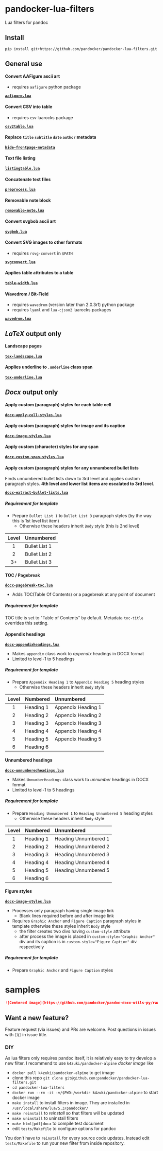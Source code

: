 # pandocker-lua-filters
Lua filters for pandoc

## Install

`pip install git+https://github.com/pandocker/pandocker-lua-filters.git`

## General use
#### Convert AAFigure ascii art

- requires `aafigure` python package

[**`aafigure.lua`**](lua/aafigure.lua)

#### Convert CSV into table

- requires `csv` luarocks package

[**`csv2table.lua`**](lua/csv2table.lua)

#### Replace `title` `subtitle` `date` `author` metadata

[**`hide-frontpage-metadata`**](lua/hide-frontpage-metadata.lua)

#### Text file listing

[**`listingtable.lua`**](lua/listingtable.lua)

#### Concatenate text files

[**`preprocess.lua`**](lua/preprocess.lua)

#### Removable note block

[**`removable-note.lua`**](lua/removable-note.lua)

#### Convert svgbob ascii art

[**`svgbob.lua`**](lua/svgbob.lua)

#### Convert SVG images to other formats

- requires `rsvg-convert` in `$PATH`

[**`svgconvert.lua`**](lua/svgconvert.lua)

#### Applies table attributes to a table

[**`table-width.lua`**](lua/table-width.lua)

#### Wavedrom / Bit-Field

- requires `wavedrom` (version later than 2.0.3r1) python package
- requires `lyaml` and `lua-cjson2` luarocks packages

[**`wavedrom.lua`**](lua/wavedrom.lua)

## *LaTeX* output only
#### Landscape pages

[**`tex-landscape.lua`**](lua/tex-landscape.lua)

<!--
#### Reset table coloring

[**`tex-rowcolors-reset`**](lua/tex-rowcolors-reset.lua)
-->

#### Applies underline to `.underline` class span

[**`tex-underline.lua`**](lua/tex-underline.lua)

## *Docx* output only
#### Apply custom (paragraph) styles for each table cell

[**`docx-apply-cell-styles.lua`**](lua/docx-apply-cell-styles.lua)

#### Apply custom (paragraph) styles for image and its caption

[**`docx-image-styles.lua`**](lua/docx-image-styles.lua)

#### Apply custom (character) styles for any span

[**`docx-custom-span-styles.lua`**](lua/docx-custom-span-styles.lua)

#### Apply custom (paragraph) styles for any unnumbered bullet lists

Finds unnumbered bullet lists down to 3rd level and applies custom paragraph styles.
**4th level and lower list items are escalated to 3rd level**.

[**`docx-extract-bullet-lists.lua`**](lua/ddocx-extract-bullet-lists.lua)

##### Requirement for template

- Prepare `Bullet List 1` to `Bullet List 3` paragraph styles (by the way this is 1st level list item)
  - Otherwise these headers inherit `Body` style (this is 2nd level)

| Level | Unnumbered    |
|:-----:|:--------------|
|   1   | Bullet List 1 |
|   2   | Bullet List 2 |
|  3+   | Bullet List 3 |

#### TOC / Pagebreak

[**`docx-pagebreak-toc.lua`**](lua/docx-pagebreak-toc.lua)

- Adds TOC(Table Of Contents) or a pagebreak at any point of document

##### Requirement for template

TOC title is set to "Table of Contents" by default. Metadata `toc-title` overrides this setting.

#### Appendix headings

[**`docx-appendixheadings.lua`**](lua/docx-appendixheadings.lua)

- Makes `appendix` class work to _appendix_ headings in DOCX format
- Limited to level-1 to 5 headings

##### Requirement for template

- Prepare `Appendix Heading 1` to `Appendix Heading 5` heading styles
  - Otherwise these headers inherit `Body` style

| Level | Numbered  | Unnumbered         |
|:-----:|:----------|:-------------------|
|   1   | Heading 1 | Appendix Heading 1 |
|   2   | Heading 2 | Appendix Heading 2 |
|   3   | Heading 3 | Appendix Heading 3 |
|   4   | Heading 4 | Appendix Heading 4 |
|   5   | Heading 5 | Appendix Heading 5 |
|   6   | Heading 6 |                    |

#### Unnumbered headings

[**`docx-unnumberedheadings.lua`**](lua/docx-unnumberedheadings.lua)

- Makes `UnnumberHeadings` class work to _unnumber_ headings in DOCX format
- Limited to level-1 to 5 headings

##### Requirement for template

- Prepare `Heading Unnumbered 1` to `Heading Unnumbered 5` heading styles
  - Otherwise these headers inherit `Body` style

| Level | Numbered  | Unnumbered           |
|:-----:|:----------|:---------------------|
|   1   | Heading 1 | Heading Unnumbered 1 |
|   2   | Heading 2 | Heading Unnumbered 2 |
|   3   | Heading 3 | Heading Unnumbered 3 |
|   4   | Heading 4 | Heading Unnumbered 4 |
|   5   | Heading 5 | Heading Unnumbered 5 |
|   6   | Heading 6 |                      |

#### Figure styles

[**`docx-image-styles.lua`**](lua/docx-image-styles.lua)

- Processes only paragraph having single image link
  - Blank lines required before and after image link
- Requires `Graphic Anchor` and `Figure Caption` paragraph styles in template
otherwise these styles inherit `Body` style
  - the filter creates two divs having `custom-style` attribute
  - after process the image is placed in `custom-style="Graphic Anchor"` div and its caption is in `custom-style="Figure Caption"`
  div respectively

##### Requirement for template

- Prepare `Graphic Anchor` and `Figure Caption` styles

# samples

```markdown
![Centered image](https://github.com/pandocker/pandoc-docx-utils-py/raw/master/qr.png){width=100mm #fig:centered}
```

## Want a new feature?

Feature request (via issues) and PRs are welcome. Post questions in issues with `[Q]` in issue title.

### DIY

As lua filters only requires pandoc itself, it is relatively easy
to try develop a new filter. I recommend to use `k4zuki/pandocker-alpine`
*docker image* like

- `docker pull k4zuki/pandocker-alpine` to get image
- clone this repo `git clone git@github.com:pandocker/pandocker-lua-filters.git`
- `cd pandocker-lua-filters`
- `docker run --rm -it -v/$PWD:/workdir k4zuki/pandocker-alpine` to start docker image
- `make install` to install filters in image. They are installed in `/usr/local/share/lua/5.3/pandocker/`
- `make reinstall` to *reinstall* so that filters will be updated
- `make uninstall` to uninstall filters
- `make html|pdf|docx` to compile test document
- edit `tests/Makefile` to configure options for pandoc

You don't have to `reinstall` for every source code updates. Instead edit `tests/Makefile`
to run your new filter from inside repository.
